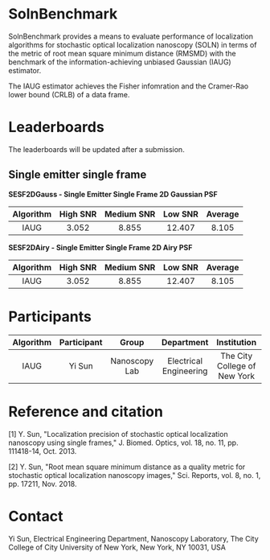 # SolnBenchmark
SolnBenchmark provides a means to evaluate performance of localization algorithms for stochastic optical localization nanoscopy (SOLN) in terms of the metric of root mean square minimum distance (RMSMD) with the benchmark of the information-achieving unbiased Gaussian (IAUG) estimator.

The IAUG estimator achieves the Fisher infomration and the Cramer-Rao lower bound (CRLB) of a data frame. 

# Leaderboards
The leaderboards will be updated after a submission. 

## Single emitter single frame

**SESF2DGauss - Single Emitter Single Frame 2D Gaussian PSF**

|Algorithm|High SNR|Medium SNR|Low SNR|Average|
|:-------:|:------:|:--------:|:-----:|:-----:|
|IAUG     |3.052   |8.855     |12.407 |8.105  |

**SESF2DAiry - Single Emitter Single Frame 2D Airy PSF**

|Algorithm|High SNR|Medium SNR|Low SNR|Average|
|:-------:|:------:|:--------:|:-----:|:-----:|
|IAUG     |3.052   |8.855     |12.407 |8.105  |

# Participants

|Algorithm|Participant|Group|Department|Institution|Country|
|:-------:|:------:|:--------:|:-----:|:-----:|:-----:|
|IAUG     |Yi Sun |Nanoscopy Lab|Electrical Engineering |The City College of New York|USA|

# Reference and citation
[1] Y. Sun, "Localization precision of stochastic optical localization nanoscopy using single frames," J. Biomed. Optics, vol. 18, no. 11, pp. 111418-14, Oct. 2013.

[2] Y. Sun, "Root mean square minimum distance as a quality metric for stochastic optical localization nanoscopy images," Sci. Reports, vol. 8, no. 1, pp. 17211, Nov. 2018.

# Contact

Yi Sun, Electrical Engineering Department, Nanoscopy Laboratory, The City College of City University of New York, New York, NY 10031, USA
